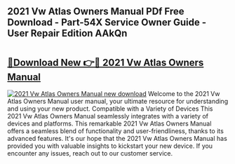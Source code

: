 ## 2021 Vw Atlas Owners Manual PDf Free Download - Part-54X Service Owner Guide - User Repair Edition AAkQn

# <h2><a href="http://bc15398.oget.top/?id=2021+Vw+Atlas+Owners+Manual">🔗Download New 👉🔴 2021 Vw Atlas Owners Manual</a></h2>

[![2021 Vw Atlas Owners Manual new download](https://i.imgur.com/5g1atiW.png)](http://bc15398.oget.top/?id=2021+Vw+Atlas+Owners+Manual)
Welcome to the 2021 Vw Atlas Owners Manual user manual, your ultimate resource for understanding and using your new product. Compatible with a Variety of Devices This 2021 Vw Atlas Owners Manual seamlessly integrates with a variety of devices and platforms. This remarkable 2021 Vw Atlas Owners Manual offers a seamless blend of functionality and user-friendliness, thanks to its advanced features. It's our hope that the 2021 Vw Atlas Owners Manual has provided you with valuable insights to kickstart your new device. If you encounter any issues, reach out to our customer service.
